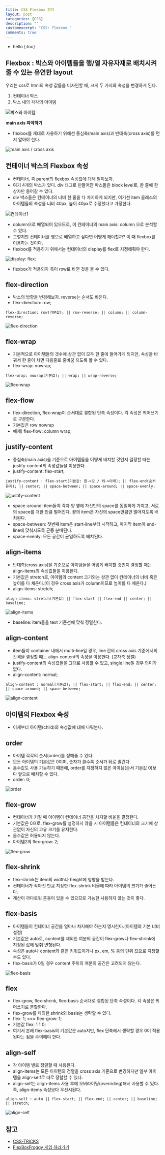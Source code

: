 ```yaml
---
title: CSS Flexbox 정리
layout: post
categories: [CSS]
description: ""
customexcerpt: "CSS: flexbox "
comments: true
---
```


* hello
{:toc}


## Flexbox : 박스와 아이템들을 행/열 자유자재로 배치시켜줄 수 있는 유연한 layout
 우리는 css로 html의 속성 값들을 디자인할 때, 크게 두 가지의 속성을 변경하게 된다.
 1. 컨테이너 박스
 2. 박스 내의 각각의 아이템
 
![박스와 아이템](/assets/img/flex1_.jpg)
 
 
 **main axis 파악하기** 
 - flexbox를 제대로 사용하기 위해선 중심축(main axis)과 반대축(cross axis)를 먼저 알아야 한다.
 
 ![main axis / cross axis](/assets/img/flex2_.jpg)
  

## 컨테이너 박스의 Flexbox 속성
 - 컨테이너, 즉 parent의 flexbox 속성값에 대해 알아보자.
 - 여기 4개의 박스가 있다. div 태그로 만들어진 박스들은 block level로, 한 줄에 한 상자만 들어갈 수 있다.
 - div 박스들은 컨테이너의 너비 한 줄을 다 차지하게 되지만, 여기선 item 클래스의 아이템들의 속성을 너비 40px, 높이 40px로 수정했다고 가정한다.
 
 ![컨테이너1](/assets/img/flex3_.jpg)
 
 - column으로 배열되어 있으므로, 이 컨테이너의 main axis: column 으로 분석할 수 있다.
 - 그렇지만 컨테이너를 행으로 배열하고 싶다면 어떻게 해야할까? 이 때 flexbox를 이용하는 것이다.
 - flexbox를 적용하기 위해서는 컨테이너의 display를 flex로 지정해줘야 한다.
 
 ![display: flex;](/assets/img/flex4_.jpg)
 - flexbox가 적용되자 축이 row로 바뀐 것을 볼 수 있다.
 


## flex-direction ##
 - 박스의 방향을 변경해보자. reverse는 순서도 바뀐다.
 - flex-direction: row;
 
 
 `flex-direction: row(기본값); || row-reverse; || column; || column-reverse;`
 
 
 ![flex-direction](/assets/img/flex5_.jpg)
 
## flex-wrap ##
 - 기본적으로 아이템들의 갯수에 상관 없이 모두 한 줄에 들어가게 되지만, 속성을 바꿔서 한 줄이 차면 다음줄로 줄바꿈 되도록 할 수 있다.
 - flex-wrap: nowrap;
 
 `flex-wrap: nowrap(기본값); || wrap; || wrap-reverse;`
 
 ![flex-wrap](/assets/img/flex6_.jpg)
 
 
## flex-flow ##
 - flex-direction, flex-wrap이 순서대로 결합된 단축 속성이다. 각 속성은 띄어쓰기로 구분한다.
 - 기본값은 row nowrap 
 - 예제) flex-flow: column wrap;
 
 
## justify-content ##
 - 중심축(main axis)을 기준으로 아이템들을 어떻게 배치할 것인지 결정할 때는 justify-content의 속성값들을 이용한다.
 - justify-content: flex-start;
 
 `justify-content : flex-start(기본값: 왼->오 / 위->아래); || flex-end(순서 유지); || center; || space-between; || space-around; || space-evenly;`
 
 ![justify-content](/assets/img/flex7_.jpg)
 
 - space-around: item들이 각자 양 옆에 자신만의 space를 동일하게 가지고, 서로의 space를 더한 만큼 떨어진다. 끝의 item은 자신의 space만큼만 떨어지도록 배치된다.
 - space-between: 첫번째 item은 start-line부터 시작하고, 마지막 item이 end-line에 맞춰지도록 균등 분배된다.
 - space-evenly: 모든 공간이 균일하도록 배치된다.
 
 
## align-items ##
 - 반대축(cross axis)을 기준으로 아이템들을 어떻게 배치할 것인지 결정할 때는 align-items의 속성값들을 이용한다.
 - 기본값은 stretch로, 아이템의 content 크기와는 상관 없이 컨테이너의 너비 혹은 높이를 다 채운다.(이 경우 cross axis가 column이므로 높이를 다 채운다.)
 - align-items: stretch;
 
 `align-items: stretch(기본값) || flex-start || flex-end || center; || baseline;`
 
 ![align-items](/assets/img/flex8_.jpg) 
 - baseline: item들을 text 기준선에 맞춰 정렬한다.
 

## align-content ##
- item들이 container 내에서 multi-line일 경우, line 간의 cross axis 기준에서의 간격을 결정할 때는 align-content의 속성을 이용한다. (교차축 정렬)
- justify-content의 속성값들을 그대로 사용할 수 있고, single line일 경우 의미가 없다.
- align-content: normal;

`align-content : normal(기본값); || flex-start; || flex-end; || center; || space-around; || space-between;`

![align-content](/assets/img/flex9_.jpg)


## 아이템의 Flexbox 속성 
- 이제부터 아이템(child)의 속성값에 대해 다뤄본다.

## order ##
- 아이템 각각의 순서(order)를 정해줄 수 있다. 
- 모든 아이템의 기본값은 0이며, 숫자가 클수록 순서가 뒤로 밀린다. 
- 음수값도 사용 가능하기 때문에, order를 지정하지 않은 아이템(순서 기본값 0)보다 앞으로 배치할 수 있다.
- order: 0;

![order](/assets/img/flex10_.jpg)


## flex-grow ##
- 컨테이너가 커질 때 아이템이 컨테이너 공간을 차지할 비율을 결정한다.
- 기본값은 0으로, flex-grow를 설정하지 않을 시 아이템들은 컨테이너의 크기에 상관없이 자신의 고유 크기를 유지한다.
- 음수값은 허용되지 않는다.
- 아이템2의 flex-grow: 2;

![flex-grow](/assets/img/flex11_.gif)


## flex-shrink ##
- flex-shrink는 item의 width나 height에 영향을 받는다.
- 컨테이너가 작아진 만큼 지정한 flex-shrink 비율에 따라 아이템의 크기가 줄어든다.
- 계산이 까다로워 혼동이 있을 수 있으므로 가능한 사용하지 않는 것이 좋다.


## flex-basis ##
- 아이템들이 컨테이너 공간을 얼마나 차지해야 하는지 명시한다.(아이템의 기본 너비 설정)
- 기본값은 auto로, content를 제외한 여분의 공간이 flex-grow나 flex-shrink에 지정된 값에 맞춰 변형된다.
- 속성은 auto나 content와 같은 키워드이거나 px, em, % 등의 단위 값으로 지정할 수도 있다.
- flex-basis가 0일 경우 content 주위의 여분의 공간은 고려되지 않는다.

![flex-basis](/assets/img/flex12_.jpg)


## flex ##
- flex-grow, flex-shrink, flex-basis 순서대로 결합된 단축 속성이다. 각 속성은 띄어쓰기로 분할한다.
- flex-grow를 제외한 shrink와 basis는 생략할 수 있다.
- flex: 1; === flex-grow: 1;
- 기본값 flex: 1 1 0;
- 여기서 본래 flex-basis의 기본값은 auto지만, flex 단축에서 생략할 경우 0이 적용된다는 점을 주의해야 한다.


## align-self ##
- 각 아이템 별로 정렬할 때 사용된다.
- align-items는 모든 아이템의 정렬을 cross axis 기준으로 변경하지만 일부 아이템을 align-self로 따로 정렬할 수 있다.
- align-self는 align-items 사용 후에 오버라이딩(overriding)해서 사용할 수 있다. 즉, align-items 속성보다 우선시된다.

`align-self : auto || flex-start; || flex-end; || center; || baseline; || stretch;`

![align-self](/assets/img/flex13_.jpg)


## 참고 ##
- [CSS-TRICKS](https://css-tricks.com/snippets/css/a-guide-to-flexbox/)
- [FlexBoxFroggy 게임 하러가기](https://flexboxfroggy.com/#ko)

